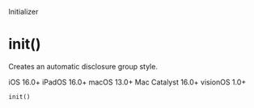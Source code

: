 Initializer

# init()

Creates an automatic disclosure group style.

iOS 16.0+  iPadOS 16.0+  macOS 13.0+  Mac Catalyst 16.0+  visionOS 1.0+

    
    
    init()

